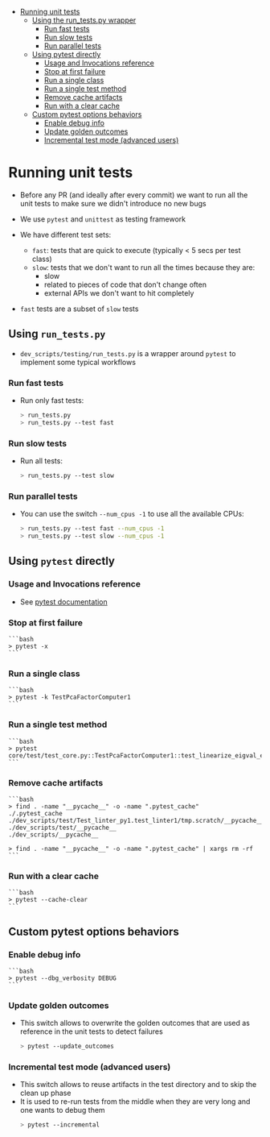 <!--ts-->

-   [Running unit tests](#running-unit-tests)
    -   [Using the run_tests.py wrapper](#using-the-run_testspy-wrapper)
        -   [Run fast tests](#run-fast-tests)
        -   [Run slow tests](#run-slow-tests)
        -   [Run parallel tests](#run-parallel-tests)
    -   [Using pytest directly](#using-pytest-directly)
        -   [Usage and Invocations reference](#usage-and-invocations-reference)
        -   [Stop at first failure](#stop-at-first-failure)
        -   [Run a single class](#run-a-single-class)
        -   [Run a single test method](#run-a-single-test-method)
        -   [Remove cache artifacts](#remove-cache-artifacts)
        -   [Run with a clear cache](#run-with-a-clear-cache)
    -   [Custom pytest options behaviors](#custom-pytest-options-behaviors)
        -   [Enable debug info](#enable-debug-info)
        -   [Update golden outcomes](#update-golden-outcomes)
        -   [Incremental test mode (advanced users)](#incremental-test-mode-advanced-users)

<!--te-->

# Running unit tests

-   Before any PR (and ideally after every commit) we want to run all the unit
    tests to make sure we didn't introduce no new bugs
-   We use `pytest` and `unittest` as testing framework

-   We have different test sets:

    -   `fast`: tests that are quick to execute (typically < 5 secs per test
        class)
    -   `slow`: tests that we don't want to run all the times because they are:
        -   slow
        -   related to pieces of code that don't change often
        -   external APIs we don't want to hit completely

-   `fast` tests are a subset of `slow` tests

## Using `run_tests.py`

-   `dev_scripts/testing/run_tests.py` is a wrapper around `pytest` to implement
    some typical workflows

### Run fast tests

-   Run only fast tests:
    ```bash
    > run_tests.py
    > run_tests.py --test fast
    ```

### Run slow tests

-   Run all tests:
    ```bash
    > run_tests.py --test slow
    ```

### Run parallel tests

-   You can use the switch `--num_cpus -1` to use all the available CPUs:
    ```bash
    > run_tests.py --test fast --num_cpus -1
    > run_tests.py --test slow --num_cpus -1
    ```

## Using `pytest` directly

### Usage and Invocations reference

-   See [pytest documentation](http://doc.pytest.org/en/latest/usage.html)

### Stop at first failure

    ```bash
    > pytest -x
    ```

### Run a single class

    ```bash
    > pytest -k TestPcaFactorComputer1
    ```

### Run a single test method

    ```bash
    > pytest core/test/test_core.py::TestPcaFactorComputer1::test_linearize_eigval_eigvec
    ```

### Remove cache artifacts

    ```bash
    > find . -name "__pycache__" -o -name ".pytest_cache"
    ./.pytest_cache
    ./dev_scripts/test/Test_linter_py1.test_linter1/tmp.scratch/__pycache__
    ./dev_scripts/test/__pycache__
    ./dev_scripts/__pycache__

    > find . -name "__pycache__" -o -name ".pytest_cache" | xargs rm -rf
    ```

### Run with a clear cache

    ```bash
    > pytest --cache-clear
    ```

## Custom pytest options behaviors

### Enable debug info

    ```bash
    > pytest --dbg_verbosity DEBUG
    ```

### Update golden outcomes

-   This switch allows to overwrite the golden outcomes that are used as
    reference in the unit tests to detect failures
    ```bash
    > pytest --update_outcomes
    ```

### Incremental test mode (advanced users)

-   This switch allows to reuse artifacts in the test directory and to skip the
    clean up phase
-   It is used to re-run tests from the middle when they are very long and one
    wants to debug them
    ```bash
    > pytest --incremental
    ```
